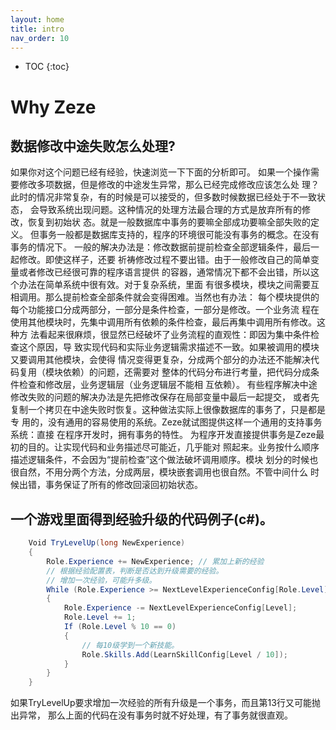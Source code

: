 ```yaml
---
layout: home
title: intro
nav_order: 10
---
```


* TOC
{:toc}


# Why Zeze

## 数据修改中途失败怎么处理?

如果你对这个问题已经有经验，快速浏览一下下面的分析即可。
如果一个操作需要修改多项数据，但是修改的中途发生异常，那么已经完成修改应该怎么处
理？此时的情况非常复杂，有的时候是可以接受的，但多数时候数据已经处于不一致状态，
会导致系统出现问题。这种情况的处理方法最合理的方式是放弃所有的修改，恢复到初始状
态。就是一般数据库中事务的要嘛全部成功要嘛全部失败的定义。
但事务一般都是数据库支持的，程序的环境很可能没有事务的概念。在没有事务的情况下。
一般的解决办法是：修改数据前提前检查全部逻辑条件，最后一起修改。即使这样子，还要
祈祷修改过程不要出错。由于一般修改自己的简单变量或者修改已经很可靠的程序语言提供
的容器，通常情况下都不会出错，所以这个办法在简单系统中很有效。对于复杂系统，里面
有很多模块，模块之间需要互相调用。那么提前检查全部条件就会变得困难。当然也有办法：
每个模块提供的每个功能接口分成两部分，一部分是条件检查，一部分是修改。一个业务流
程在使用其他模块时，先集中调用所有依赖的条件检查，最后再集中调用所有修改。这种方
法看起来很麻烦，很显然已经破坏了业务流程的直观性：即因为集中条件检查这个原因，导
致实现代码和实际业务逻辑需求描述不一致。如果被调用的模块又要调用其他模块，会使得
情况变得更复杂，分成两个部分的办法还不能解决代码复用（模块依赖）的问题，还需要对
整体的代码分布进行考量，把代码分成条件检查和修改层，业务逻辑层（业务逻辑层不能相
互依赖）。
有些程序解决中途修改失败的问题的解决办法是先把修改保存在局部变量中最后一起提交，
或者先复制一个拷贝在中途失败时恢复。这种做法实际上很像数据库的事务了，只是都是专
用的，没有通用的容易使用的系统。Zeze就试图提供这样一个通用的支持事务系统：直接
在程序开发时，拥有事务的特性。
为程序开发直接提供事务是Zeze最初的目的。让实现代码和业务描述尽可能近，几乎能对
照起来。业务按什么顺序描述逻辑条件，不会因为“提前检查”这个做法破坏调用顺序。模块
划分的时候也很自然，不用分两个方法，分成两层，模块嵌套调用也很自然。不管中间什么
时候出错，事务保证了所有的修改回滚回初始状态。

## 一个游戏里面得到经验升级的代码例子(c#)。

```c#
	Void TryLevelUp(long NewExperience)
	{
	    Role.Experience += NewExperience; // 累加上新的经验
	    // 根据经验配置表，判断是否达到升级需要的经验。
	    // 增加一次经验，可能升多级。
	    While (Role.Experience >= NextLevelExperienceConfig[Role.Level])
	    {
	        Role.Experience -= NextLevelExperienceConfig[Level];
	        Role.Level += 1;
	        If (Role.Level % 10 == 0)
	        {
	            // 每10级学到一个新技能。
	            Role.Skills.Add(LearnSkillConfig[Level / 10]);
	        }
	    }
	}
```

如果TryLevelUp要求增加一次经验的所有升级是一个事务，而且第13行又可能抛出异常，
那么上面的代码在没有事务时就不好处理，有了事务就很直观。

